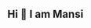 ## Hi 👋 I am Mansi

<!--
**htcmansi/htcmansi** is a ✨ _special_ ✨ repository because its `README.md` (this file) appears on your GitHub profile.


- 🔭 I’m currently working on something new.
- 🌱 I’m currently learning C++,web development and java script
- 👯 I’m looking to collaborate on A Coding blog
- 💬 Ask me about c programming and python
- 📫 How to reach me: mansiraut631@gmail.com
-->

